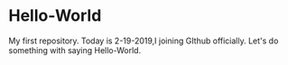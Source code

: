 # Hello-World
My first repository.
Today is 2-19-2019,I joining GIthub officially.
Let's do something with saying Hello-World.
